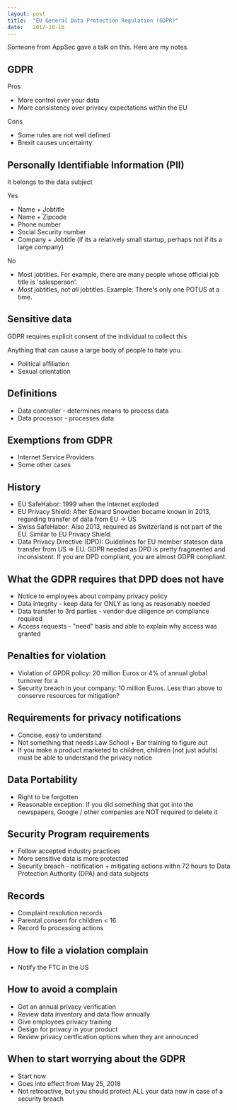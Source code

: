 ```yaml
---
layout: post
title:  "EU General Data Protection Regulation (GDPR)"
date:   2017-10-16
---
```


Someone from AppSec gave a talk on this. Here are my notes.

## GDPR

Pros
* More control over your data
* More consistency over privacy expectations within the EU

Cons
* Some rules are not well defined
* Brexit causes uncertainty

## Personally Identifiable Information (PII)

It belongs to the data subject

Yes
* Name + Jobtitle
* Name + Zipcode
* Phone number
* Social Security number
* Company + Jobtitle (if its a relatively small startup, perhaps not if its a large company)

No
* Most jobtitles. For example, there are many people whose official job title is 'salesperson'.
* _Most_ jobtitles, not _all_ jobtitles. Example: There's only one POTUS at a time.

## Sensitive data

GDPR requires explicit consent of the individual to collect this

Anything that can cause a large body of people to hate you.
* Political affiliation
* Sexual orientation

## Definitions

* Data controller - determines means to process data
* Data processor - processes data

## Exemptions from GDPR

* Internet Service Providers
* Some other cases

## History

* EU SafeHabor: 1999 when the Internet exploded
* EU Privacy Shield: After Edward Snowden became known in 2013,
	regarding transfer of data from EU -> US
* Swiss SafeHabor: Also 2013, required as Switzerland is not part of the EU.
	Similar to EU Privacy Shield.
* Data Privacy Directive (DPD): 
	Guidelines for EU member stateson data transfer from US => EU.
	GDPR needed as DPD is pretty fragmented and inconsistent.
	If you are DPD compliant, you are almost GDPR compliant. 

## What the GDPR requires that DPD does not have

* Notice to employees about company privacy policy
* Data integrity - keep data for ONLY as long as reasonably needed
* Data transfer to 3rd parties - vendor due diligence on compliance required
* Access requests - "need" basis and able to explain why access was granted

## Penalties for violation

* Violation of GPDR policy: 20 million Euros or 4% of annual global turnover for a
* Security breach in your company: 10 million Euros. Less than above
	to conserve resources for mitigation? 

## Requirements for privacy notifications

* Concise, easy to understand
* Not something that needs Law School + Bar training to figure out
* If you make a product marketed to children, children (not just adults) must be able to understand the privacy notice

## Data Portability

* Right to be forgotten
* Reasonable exception: If you did something that got into the newspapers, Google / other companies are NOT required to delete it

## Security Program requirements

* Follow accepted industry practices
* More sensitive data is more protected
* Security breach - notification + mitigating actions withn 72 hours to Data Protection Authority (DPA) and data subjects

## Records

* Complaint resolution records
* Parental consent for children < 16
* Record fo processing actions

## How to file a violation complain

* Notify the FTC in the US

## How to avoid a complain

* Get an annual privacy verification
* Review data inventory and data flow annually
* Give employees privacy training
* Design for privacy in your product
* Review privacy certfication options when they are announced

## When to start worrying about the GDPR

* Start now
* Goes into effect from May 25, 2018 
* Not retroactive, but you should protect ALL your data now in case of a security breach


















